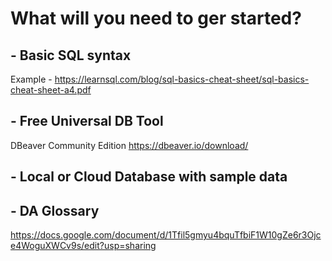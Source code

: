 # What will you need to ger started?

## - Basic SQL syntax
Example - https://learnsql.com/blog/sql-basics-cheat-sheet/sql-basics-cheat-sheet-a4.pdf

## - Free Universal DB Tool
DBeaver Community Edition
https://dbeaver.io/download/

## - Local or Cloud Database with sample data

## - DA Glossary
https://docs.google.com/document/d/1Tfil5gmyu4bquTfbiF1W10gZe6r3Ojce4WoguXWCv9s/edit?usp=sharing
